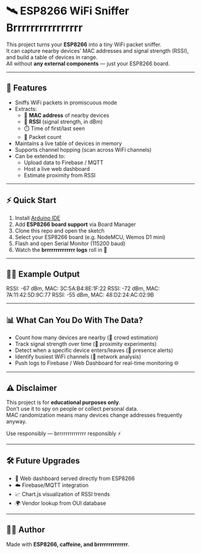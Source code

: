 # 🛰️ ESP8266 WiFi Sniffer Brrrrrrrrrrrrrrrr

This project turns your **ESP8266** into a tiny WiFi packet sniffer.  
It can capture nearby devices’ MAC addresses and signal strength (RSSI),  
and build a table of devices in range.  
All without **any external components** — just your ESP8266 board.

---

## 🚀 Features
- Sniffs WiFi packets in promiscuous mode  
- Extracts:
  - 📡 **MAC address** of nearby devices
  - 📶 **RSSI** (signal strength, in dBm)
  - ⏱️ Time of first/last seen
  - 🔢 Packet count  
- Maintains a live table of devices in memory  
- Supports channel hopping (scan across WiFi channels)  
- Can be extended to:
  - Upload data to Firebase / MQTT  
  - Host a live web dashboard  
  - Estimate proximity from RSSI  

---

## ⚡ Quick Start
1. Install [Arduino IDE](https://www.arduino.cc/en/software)  
2. Add **ESP8266 board support** via Board Manager  
3. Clone this repo and open the sketch  
4. Select your ESP8266 board (e.g. NodeMCU, Wemos D1 mini)  
5. Flash and open Serial Monitor (115200 baud)  
6. Watch the **brrrrrrrrrrrrrr logs** roll in 🚀  

---

## 🧑‍💻 Example Output
RSSI: -67 dBm, MAC: 3C:5A:B4:8E:1F:22
RSSI: -72 dBm, MAC: 7A:11:42:5D:9C:77
RSSI: -55 dBm, MAC: 48:D2:24:AC:02:9B


---

## 📊 What Can You Do With The Data?
- Count how many devices are nearby (👥 crowd estimation)  
- Track signal strength over time (📶 proximity experiments)  
- Detect when a specific device enters/leaves (🚪 presence alerts)  
- Identify busiest WiFi channels (📡 network analysis)  
- Push logs to Firebase / Web Dashboard for real-time monitoring 🌐  

---

## ⚠️ Disclaimer
This project is for **educational purposes only**.  
Don’t use it to spy on people or collect personal data.  
MAC randomization means many devices change addresses frequently anyway.  

Use responsibly — brrrrrrrrrrrrrr responsibly ⚡  

---

## 🛠️ Future Upgrades
- 🔐 Web dashboard served directly from ESP8266  
- ☁️ Firebase/MQTT integration  
- 📈 Chart.js visualization of RSSI trends  
- 🌍 Vendor lookup from OUI database  

---

## 👨‍💻 Author
Made with **ESP8266, caffeine, and brrrrrrrrrrrrrr**.  

